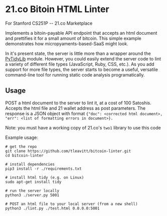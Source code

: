 # 21.co Bitoin HTML Linter
For Stanford CS251P -- 21.co Marketplace

Implements a bitoin-payable API endpoint that accepts an html document and prettifies it for a small amount of bitcoin. This simple example demonstrates how micropyaments-based-SaaS might look.

In it's present state, the server is little more than a wrapper around the [PyTidyLib](http://countergram.com/open-source/pytidylib/) module. However, you could easily extend the server code to lint a variety of different file types (JavaScript, Ruby, CSS, etc.). As you add support for more file types, the server starts to become a useful, versatile command-line tool for running static code analysis programatically.

## Usage
POST a html document to the server to lint it, at a cost of 100 Satoshis. Accepts the html file and 21 wallet address as post parameters. The response is a JSON object with format `{"doc": <corrected html document>, "err": <list of formatting errors in document>}.`

Note: you must have a working copy of 21.co's `two1` library to use this code

Example usage:
```
# get the repo
git clone https://github.com/tleavitt/bitcoin-linter.git
cd bitcoin-linter 

# install dependencies
pip3 install -r ./requirements.txt

# install html tidy (e.g. on Linux)
sudo apt-get install tidy

# run the server locally
python3 ./server.py 5001

# POST an html file to your local server (from a new shell)
python3 ./lint.py ./test.html 0.0.0.0:5001
```

